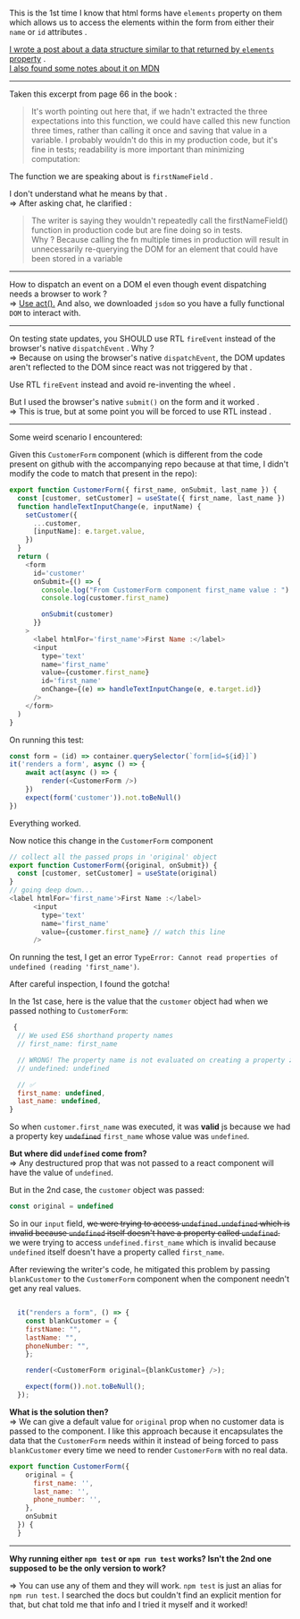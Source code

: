 This is the 1st time I know that html forms have `elements` property on them which allows us to access the elements within the form from either their `name` or `id` attributes . 

[I wrote a post about a data structure similar to that returned by `elements` property](https://www.linkedin.com/feed/update/urn:li:activity:7306986122742501377?utm_source=share&utm_medium=member_desktop&rcm=ACoAAD3bEekBlC1nsY33KuOk5ikw8548pMCHqPc) .  
[I also found some notes about it on MDN](https://developer.mozilla.org/en-US/docs/Web/API/HTMLFormElement/elements)
___

Taken this excerpt from page 66 in the book :  
>It's worth pointing out here that, if we hadn't extracted the three expectations into this function, we could have called this new function three times, rather than calling it once and saving that value in a variable. I probably wouldn't do this in my production code, but it's fine in tests; readability is more important than minimizing computation:  

The function we are speaking about is `firstNameField` .   

I don't understand what he means by that .   
=> After asking chat, he clarified :  
> The writer is saying they wouldn't repeatedly call the firstNameField() function in production code but are fine doing so in tests.  
> Why ? Because calling the fn multiple times in production will result in unnecessarily re-querying the DOM for an element that could have been stored in a variable 

___
How to dispatch an event on a DOM el even though event dispatching needs a browser to work ?  
=> [Use act().](https://react.dev/reference/react/act#dispatching-events-in-tests) And also, we downloaded `jsdom` so you have a fully functional `DOM` to interact with.
___
On testing state updates, you SHOULD use RTL `fireEvent` instead of the browser's native `dispatchEvent` . Why ?  
=> Because on using the browser's native `dispatchEvent`, the DOM updates aren't reflected to the DOM since react was not triggered by that . 

Use RTL `fireEvent` instead and avoid re-inventing the wheel .   

But I used the browser's native `submit()` on the form and it worked .  
=> This is true, but at some point you will be forced to use RTL instead . 
____

Some weird scenario I encountered:   

Given this `CustomerForm` component (which is different from the code present on github with the accompanying repo because at that time, I didn't modify the code to match that present in the repo):
```js
export function CustomerForm({ first_name, onSubmit, last_name }) {
  const [customer, setCustomer] = useState({ first_name, last_name })
  function handleTextInputChange(e, inputName) {
    setCustomer({
      ...customer,
      [inputName]: e.target.value,
    })
  }
  return (
    <form
      id='customer'
      onSubmit={() => {
        console.log("From CustomerForm component first_name value : ")
        console.log(customer.first_name)

        onSubmit(customer)
      }}
    >
      <label htmlFor='first_name'>First Name :</label>
      <input
        type='text'
        name='first_name'
        value={customer.first_name}
        id='first_name'
        onChange={(e) => handleTextInputChange(e, e.target.id)}
      />
    </form>
  )
}
```

On running this test:
```js
const form = (id) => container.querySelector(`form[id=${id}]`)
it('renders a form', async () => {
	await act(async () => {
		render(<CustomerForm />)
	})
	expect(form('customer')).not.toBeNull()
})
```
Everything worked.

Now notice this change in the `CustomerForm` component
```js
// collect all the passed props in 'original' object
export function CustomerForm({original, onSubmit}) {
  const [customer, setCustomer] = useState(original)
}
// going deep down...
<label htmlFor='first_name'>First Name :</label>
      <input
        type='text'
        name='first_name'
        value={customer.first_name} // watch this line
      />
```
On running the test, I get an error `TypeError: Cannot read properties of undefined (reading 'first_name')`.

After careful inspection, I found the gotcha!

In the 1st case, here is the value that the `customer` object  had when we passed nothing to `CustomerForm`:
```js
 {
  // We used ES6 shorthand property names
  // first_name: first_name

  // WRONG! The property name is not evaluated on creating a property ❌
  // undefined: undefined

  // ✅ 
  first_name: undefined,
  last_name: undefined,
}
```
So when `customer.first_name` was executed, it was **valid** js because we had a property key ~~`undefined`~~ `first_name` whose value was `undefined`.

**But where did `undefined` come from?**  
=> Any destructured prop that was not passed to a react component will have the value of `undefined`.

But in the 2nd case, the `customer` object was passed:  
```js
const original = undefined
```
So in our `input` field, ~~we were trying to access `undefined.undefined` which is invalid because `undefined` itself doesn't have a property called `undefined`.~~
we were trying to access `undefined.first_name` which is invalid because `undefined` itself doesn't have a property called `first_name`.

After reviewing the writer's code, he mitigated this problem by passing `blankCustomer` to the `CustomerForm` component when the component needn't get any real values.
```js

  it("renders a form", () => {
    const blankCustomer = {
    firstName: "",
    lastName: "",
    phoneNumber: "",
    };

    render(<CustomerForm original={blankCustomer} />);

    expect(form()).not.toBeNull();
  });
```

**What is the solution then?**  
=> We can give a default value for `original` prop when no customer data is passed to the component. I like this approach because it encapsulates the data that the `CustomerForm` needs within it instead of being forced to pass `blankCustomer` every time we need to render `CustomerForm` with no real data.
```js
export function CustomerForm({  
    original = {
      first_name: '',
      last_name: '',
      phone_number: '',
    }, 
    onSubmit  
  }) {
  }
```
____
**Why running either `npm test` or `npm run test` works? Isn't the 2nd one supposed to be the only version to work?**  

=> You can use any of them and they will work. `npm test` is just an alias for `npm run test`.
I searched the docs but couldn't find an explicit mention for that, but chat told me that info and I tried it myself and it worked!
